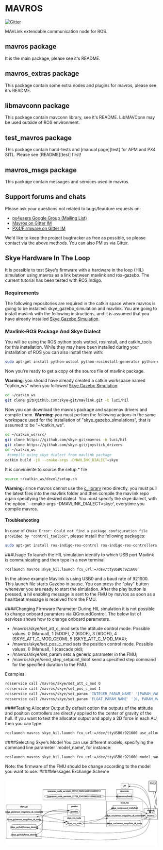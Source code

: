 MAVROS
======

[![Gitter](https://badges.gitter.im/Join%20Chat.svg)](https://gitter.im/mavlink/mavros?utm_source=badge&utm_medium=badge&utm_campaign=pr-badge&utm_content=badge)

MAVLink extendable communication node for ROS.


mavros package
--------------

It is the main package, please see it's README.


mavros\_extras package
----------------------

This package contain some extra nodes and plugins for mavros, please see it's README.


libmavconn package
------------------

This package contain mavconn library, see it's README.
LibMAVConn may be used outside of ROS environment.


test\_mavros package
--------------------

This package contain hand-tests and [manual page][test] for APM and PX4 SITL.
Please see [README][test] first!


mavros\_msgs package
--------------------

This package contain messages and services used in mavros.


Support forums and chats
------------------------

Please ask your questions not related to bugs/feauture requests on:

- [px4users Google Group (Mailing List) ](https://groups.google.com/forum/#!forum/px4users)
- [Mavros on Gitter IM](https://gitter.im/mavlink/mavros)
- [PX4/Firmware on Gitter IM](https://gitter.im/PX4/Firmware)

We'd like to keep the project bugtracker as free as possible, so please contact via the above methods. You can also PM us via Gitter.


## Skye Hardware In The Loop
It is possible to test Skye's firmware with a hardware in the loop (HIL) simulation using mavros as a link between mavlink and ros-gazebo. The current tutorial has been tested with ROS Indigo.

### Requirements
The following repositories are required in the catkin space where mavros is going to be installed: skye_gazebo_simulation and mavlink. You are going to install mavlink with the following instructions, and it is assumed that you have already installed [Skye Gazebo Simulation](https://github.com/skye-git/skye_gazebo_simulation/tree/luci/hil).

### Mavlink-ROS Package And Skye Dialect
You will be using the ROS python tools wstool, rosinstall, and catkin_tools for this installation. While they may have been installed during your installation of ROS you can also install them with:
```bash 
sudo apt-get install python-wstool python-rosinstall-generator python-catkin-tools
```
Now you're ready to get a copy of the source file of mavlink package.

**Warning**: you should have already created a catkin workspace named "catkin\_ws" when you followed [Skye Gazebo Simulation](https://github.com/skye-git/skye_gazebo_simulation/tree/luci/hil)
```bash
cd ~/catkin_ws
git clone git@github.com:skye-git/mavlink.git -b luci/hil
```
Now you can download the mavros package and sapcenav drivers and compile them. 
**Warning:** you must perfom the following actions in the same workspace used for the installation of "skye_gazebo_simulations", that is assumed to be "~/catkin_ws".
```bash
cd ~/catkin_ws/src/
git clone https://github.com/skye-git/mavros -b luci/hil
git clone https://github.com/skye-git/joystick_drivers
cd ~/catkin_ws
 #compile using skye dialect from mavlink package
catkin build -j8 --cmake-args -DMAVLINK_DIALECT=skye
```

It is conviniente to source the setup.* file
```bash
source ~/catkin_ws/devel/setup.sh
```

**Warning:** since mavros cannot use the [c_library](https://github.com/skye-git/c_library) repo directly, you must pull the latest files into the mavlink folder and then compile the mavlink repo again specifying the desired dialect. You must specify the skye dialect, with the option '--cmake-args -DMAVLINK_DIALECT=skye', everytime you compile mavros.

#### Troubleshooting
In case of `CMake Error: Could not find a package configuration file provided by "control_toolbox"`, please install the following packages:
```bash
sudo apt-get install ros-indigo-ros-control ros-indigo-ros-controllers
```

###Usage
To launch the HIL simulation identify to which USB port Mavlink is communicating and then type in a new terminal
```bash
roslaunch mavros skye_hil.launch fcu_url:=/dev/ttyUSB0:921600
```
In the above example Mavlink is using USB0 and a baud rate of 921600. This launch file starts Gazebo in pause. You can press the "play" button whenever you are ready to start the simulation.
After the play button is pressed, a hil enabling message is sent to the FMU by mavros as soon as a heartbeat message is received from the FMU.

####Changing Firmware Parameter
During HIL simulation it is not possible to change onboard paramters via QGroundControl. The below list of services shows how to change onboard parameters.

  * /mavros/skye/set_att_c_mod sets the attitude control mode. Possible values: 0 (Manual), 1 (5DOF), 2 (6DOF), 3 (6DOFI), 4 (SKYE_ATT_C_MOD_GEOM), 5 (SKYE_ATT_C_MOD_MAX);
  * /mavros/skye/set_pos_c_mod sets the position control mode. Possible values: 0 (Manual), 1 (cascade pid);
  * /mavros/skye/set_param sets a generic parameter in the FMU;
  * /mavros/skye/send_step_setpoint_6dof send a specified step command for the specified duration to the FMU.
  
Examples:

```bash
rosservice call /mavros/skye/set_att_c_mod 0
rosservice call /mavros/skye/set_pos_c_mod 1
rosservice call /mavros/skye/set_param 'INTEGER_PARAM_NAME' '[PARAM_VALUE, 0.0]'
rosservice call /mavros/skye/set_param 'FLOAT_PARAM_NAME' '[0, PARAM_VALUE]'
```
####Testing Allocator Output
By default option the outputs of the attitude and position controllers are directly applied to the center of gravity of the hull. If you want to test the allocator output and apply a 2D force in each AU, then you can type
```bash
roslaunch mavros skye_hil.launch fcu_url:=/dev/ttyUSB0:921600 use_allocator_output:=true
```

####Selecting Skye's Model 
You can use different models, specifying the command line parameter 'model_name', for instance:
```bash
roslaunch mavros skye_hil.launch fcu_url:=/dev/ttyUSB0:921600 model_name:=tetra
```
Note: the firmware of the FMU should be change according to the model you want to use.
####Messages Exchange Scheme
<p align="center">
  <img src="mavros/doc/hil_messages_scheme.png" width="650"/>
</p>
